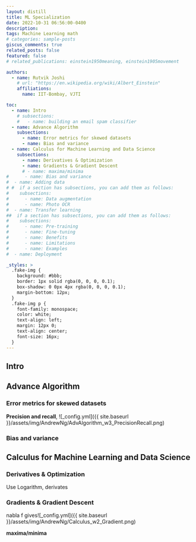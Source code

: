 ```yaml
---
layout: distill
title: ML Specialization
date: 2022-10-31 06:56:00-0400
description: 
tags: Machine Learning math
# categories: sample-posts
giscus_comments: true
related_posts: false
featured: false
# related_publications: einstein1950meaning, einstein1905movement

authors:
  - name: Rutvik Joshi
    # url: "https://en.wikipedia.org/wiki/Albert_Einstein"
    affiliations:
      name: IIT-Bombay, VJTI

toc:
  - name: Intro
    # subsections:
    #   - name: building an email spam classifier
  - name: Advance Algorithm
    subsections:
      - name: Error metrics for skewed datasets
      - name: Bias and variance
  - name: Calculus for Machine Learning and Data Science
    subsections:
      - name: Derivatives & Optimization
      - name: Gradients & Gradient Descent
      # - name: maxima/minima
#      - name: Bias and variance
#  - name: Adding data
# #  if a section has subsections, you can add them as follows:
#    subsections:
#      - name: Data augmentation
#      - name: Photo OCR 
#  - name: Transfer learning
##  if a section has subsections, you can add them as follows:
#    subsections:
#      - name: Pre-training
#      - name: Fine-tuning
#      - name: Benefits
#      - name: Limitations
#      - name: Examples
#  - name: Deployment

_styles: >
  .fake-img {
    background: #bbb;
    border: 1px solid rgba(0, 0, 0, 0.1);
    box-shadow: 0 0px 4px rgba(0, 0, 0, 0.1);
    margin-bottom: 12px;
  }
  .fake-img p {
    font-family: monospace;
    color: white;
    text-align: left;
    margin: 12px 0;
    text-align: center;
    font-size: 16px;
  }
---
```

## Intro

## Advance Algorithm

### Error metrics for skewed datasets
**Precision and recall**,
![_config.yml]({{ site.baseurl }}/assets/img/AndrewNg/AdvAlgorithm_w3_PrecisionRecall.png)

### Bias and variance

## Calculus for Machine Learning and Data Science
### Derivatives & Optimization
Use Logarithm, derivates

### Gradients & Gradient Descent
nabla f gives![_config.yml]({{ site.baseurl }}/assets/img/AndrewNg/Calculus_w2_Gradient.png)

**maxima/minima**

